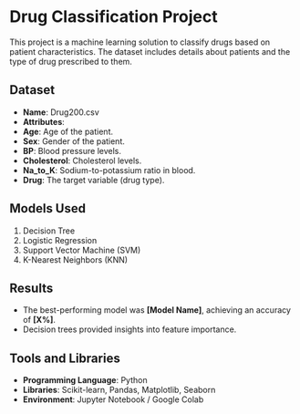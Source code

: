# Drug Classification Project

This project is a machine learning solution to classify drugs based on patient characteristics. The dataset includes details about patients and the type of drug prescribed to them.

## Dataset
- **Name**: Drug200.csv
- **Attributes**:
- **Age**: Age of the patient.
- **Sex**: Gender of the patient.
- **BP**: Blood pressure levels.
- **Cholesterol**: Cholesterol levels.
- **Na_to_K**: Sodium-to-potassium ratio in blood.
- **Drug**: The target variable (drug type).

## Models Used
1. Decision Tree
2. Logistic Regression
3. Support Vector Machine (SVM)
4. K-Nearest Neighbors (KNN)

## Results
- The best-performing model was **[Model Name]**, achieving an accuracy of **[X%]**.
- Decision trees provided insights into feature importance.

## Tools and Libraries
- **Programming Language**: Python
- **Libraries**: Scikit-learn, Pandas, Matplotlib, Seaborn
- **Environment**: Jupyter Notebook / Google Colab
